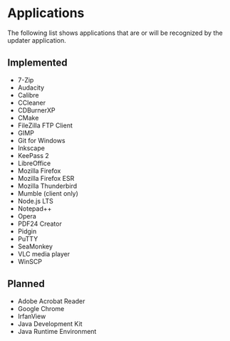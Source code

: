 # Applications

The following list shows applications that are or will be recognized by the
updater application.

## Implemented

* 7-Zip
* Audacity
* Calibre
* CCleaner
* CDBurnerXP
* CMake
* FileZilla FTP Client
* GIMP
* Git for Windows
* Inkscape
* KeePass 2
* LibreOffice
* Mozilla Firefox
* Mozilla Firefox ESR
* Mozilla Thunderbird
* Mumble (client only)
* Node.js LTS
* Notepad++
* Opera
* PDF24 Creator
* Pidgin
* PuTTY
* SeaMonkey
* VLC media player
* WinSCP

## Planned

* Adobe Acrobat Reader
* Google Chrome
* IrfanView
* Java Development Kit
* Java Runtime Environment
